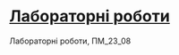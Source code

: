 # [Лабораторні роботи](https://nikitaam2020.github.io/Web_programming_23_08/ "Site on GitHub Pages")
Лабораторні роботи, ПМ_23_08